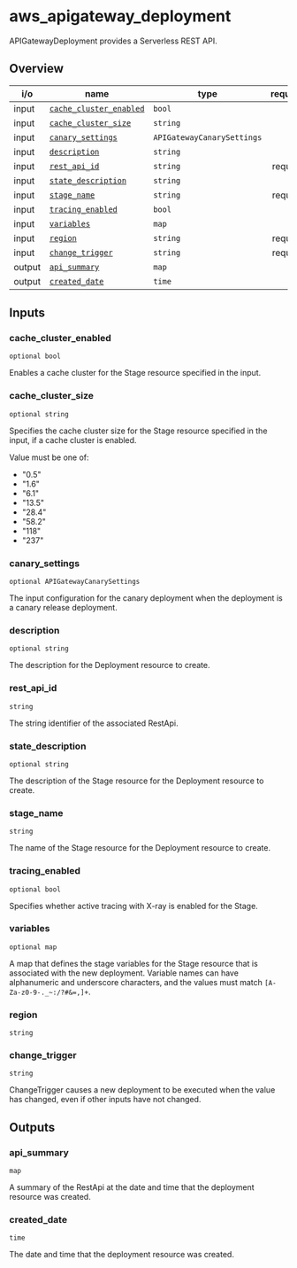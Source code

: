 <!-- This file was generated by structdoc. DO NOT EDIT. -->
<!-- For changes modify apigateway_deployment.go instead. -->

# aws_apigateway_deployment

APIGatewayDeployment provides a Serverless REST API.

## Overview

| i/o | name | type | required |
| --- | ---- | ---- | -------: |
| input | [`cache_cluster_enabled`](#cache_cluster_enabled) | `bool` |  |
| input | [`cache_cluster_size`](#cache_cluster_size) | `string` |  |
| input | [`canary_settings`](#canary_settings) | `APIGatewayCanarySettings` |  |
| input | [`description`](#description) | `string` |  |
| input | [`rest_api_id`](#rest_api_id) | `string` | required |
| input | [`state_description`](#state_description) | `string` |  |
| input | [`stage_name`](#stage_name) | `string` | required |
| input | [`tracing_enabled`](#tracing_enabled) | `bool` |  |
| input | [`variables`](#variables) | `map` |  |
| input | [`region`](#region) | `string` | required |
| input | [`change_trigger`](#change_trigger) | `string` | required |
| output | [`api_summary`](#api_summary) | `map` ||
| output | [`created_date`](#created_date) | `time` ||


## Inputs

### cache_cluster_enabled

`optional bool`

Enables a cache cluster for the Stage resource specified in the input.

### cache_cluster_size

`optional string`

Specifies the cache cluster size for the Stage resource specified in the
input, if a cache cluster is enabled.

Value must be one of:
- "0.5"
- "1.6"
- "6.1"
- "13.5"
- "28.4"
- "58.2"
- "118"
- "237"

### canary_settings

`optional APIGatewayCanarySettings`

The input configuration for the canary deployment when the deployment is
a canary release deployment.

### description

`optional string`

The description for the Deployment resource to create.

### rest_api_id

`string`

The string identifier of the associated RestApi.

### state_description

`optional string`

The description of the Stage resource for the Deployment resource to
create.

### stage_name

`string`

The name of the Stage resource for the Deployment resource to create.

### tracing_enabled

`optional bool`

Specifies whether active tracing with X-ray is enabled for the Stage.

### variables

`optional map`

A map that defines the stage variables for the Stage resource that is
associated with the new deployment. Variable names can have alphanumeric
and underscore characters, and the values must match
`[A-Za-z0-9-._~:/?#&=,]+`.

### region

`string`



### change_trigger

`string`

ChangeTrigger causes a new deployment to be executed when the value has
changed, even if other inputs have not changed.

## Outputs

### api_summary

`map`

A summary of the RestApi at the date and time that the deployment resource
was created.
### created_date

`time`

The date and time that the deployment resource was created.

